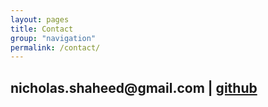 ```yaml
---
layout: pages
title: Contact
group: "navigation"
permalink: /contact/
---
```


<h2 class="title">
	nicholas.shaheed@gmail.com | <a href="https://github.com/nshaheed" target="_blank"> github </a>
</h2>
